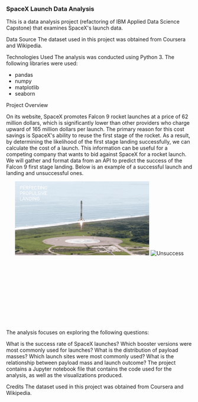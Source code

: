 ### SpaceX Launch Data Analysis
This is a data analysis project (refactoring of IBM Applied Data Science Capstone) that examines SpaceX's launch data.

Data Source
The dataset used in this project was obtained from Coursera and Wikipedia. 

Technologies Used
The analysis was conducted using Python 3. The following libraries were used:

* pandas
* numpy
* matplotlib
* seaborn

Project Overview

On its website, SpaceX promotes Falcon 9 rocket launches at a price of 62 million dollars, which is significantly lower than other providers who charge upward of 165 million dollars per launch. The primary reason for this cost savings is SpaceX's ability to reuse the first stage of the rocket. As a result, by determining the likelihood of the first stage landing successfully, we can calculate the cost of a launch.
This information can be useful for a competing company that wants to bid against SpaceX for a rocket launch. We will gather and format data from an API to predict the success of the Falcon 9 first stage landing.
Below is an example of a successful launch and landing and unsuccessful ones.

<div style="text-align:center">
<img src="./Resources/success_landing.gif" alt="Success" style="height:200px; width:auto; display:inline-block; margin:auto;">
<img src="./Resources/unsuccess_landing.gif" alt="Unsuccess" style="height:200px; width:auto; display:inline-block; margin:auto;">
</div>  

The analysis focuses on exploring the following questions:

What is the success rate of SpaceX launches?
Which booster versions were most commonly used for launches?
What is the distribution of payload masses?
Which launch sites were most commonly used?
What is the relationship between payload mass and launch outcome?
The project contains a Jupyter notebook file that contains the code used for the analysis, as well as the visualizations produced.

Credits
The dataset used in this project was obtained from Coursera and Wikipedia. 
